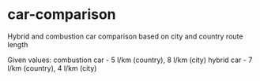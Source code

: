 # car-comparison
Hybrid and combustion car comparison based on city and country route length

Given values: 
combustion car - 5 l/km (country), 8 l/km (city) 
hybrid car - 7 l/km (country), 4 l/km (city)
